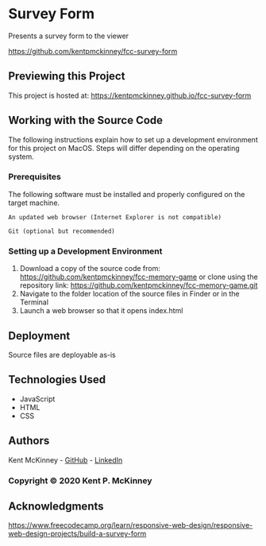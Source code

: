 <!-- Category: FreeCodeCamp;HTML/CSS/JS -->
# Survey Form

Presents a survey form to the viewer

https://github.com/kentpmckinney/fcc-survey-form

## Previewing this Project

This project is hosted at: https://kentpmckinney.github.io/fcc-survey-form

## Working with the Source Code

The following instructions explain how to set up a development environment for this project on MacOS. Steps will differ depending on the operating system.

### Prerequisites

The following software must be installed and properly configured on the target machine. 

```
An updated web browser (Internet Explorer is not compatible)
```
```
Git (optional but recommended)
```

### Setting up a Development Environment

1. Download a copy of the source code from: https://github.com/kentpmckinney/fcc-memory-game
   or clone using the repository link: https://github.com/kentpmckinney/fcc-memory-game.git
2. Navigate to the folder location of the source files in Finder or in the Terminal
3. Launch a web browser so that it opens index.html

## Deployment

Source files are deployable as-is

## Technologies Used

* JavaScript
* HTML
* CSS

## Authors

Kent McKinney - [GitHub](https://github.com/kentpmckinney) - [LinkedIn](https://www.linkedin.com/in/kentpmckinney/)

### Copyright &copy; 2020 Kent P. McKinney

## Acknowledgments

https://www.freecodecamp.org/learn/responsive-web-design/responsive-web-design-projects/build-a-survey-form